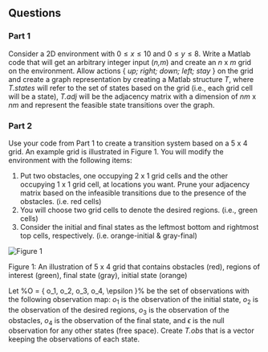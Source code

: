 ## Questions

### Part 1 

Consider a 2D environment with $0 \le x \le 10$ and $0 \le y \le 8$. Write a Matlab code that
will get an arbitrary integer input (*n,m*) and create an *n* x *m* grid on the environment. Allow actions
{ *up; right; down; left; stay* } on the grid and create a graph representation by creating a Matlab structure *T*,
where *T.states* will refer to the set of states based on the grid (i.e., each grid cell will be a state), *T.adj* will
be the adjacency matrix with a dimension of *nm* x *nm* and represent the feasible state transitions over the
graph.


### Part 2
Use your code from Part 1 to create a transition system based on a 5 x 4 grid. An example grid is
illustrated in Figure 1. You will modify the environment with the following items:

1. Put two obstacles, one occupying 2 x 1 grid cells and the other occupying 1 x 1 grid cell, at locations
you want. Prune your adjacency matrix based on the infeasible transitions due to the presence of the
obstacles. (i.e. red cells)
2. You will choose two grid cells to denote the desired regions. (i.e., green cells)
3. Consider the initial and final states as the leftmost bottom and rightmost top cells, respectively. (i.e.
orange-initial & gray-final)

![Figure 1](https://user-images.githubusercontent.com/80203709/157149887-b6f3c911-d76e-4fb9-87de-23a4570fd279.png)

Figure 1: An illustration of 5 x 4 grid that contains obstacles (red), regions of interest (green), final state
(gray), initial state (orange)


Let %O = { o_1, o_2, o_3, o_4, \epsilon }% be the set of observations with the following observation map: $o_1$ is the
observation of the initial state, $o_2$ is the observation of the desired regions, $o_3$ is the observation of the
obstacles, $o_4$ is the observation of the final state, and $\epsilon$ is the null observation for any other states (free
space). Create *T.obs* that is a vector keeping the observations of each state.




